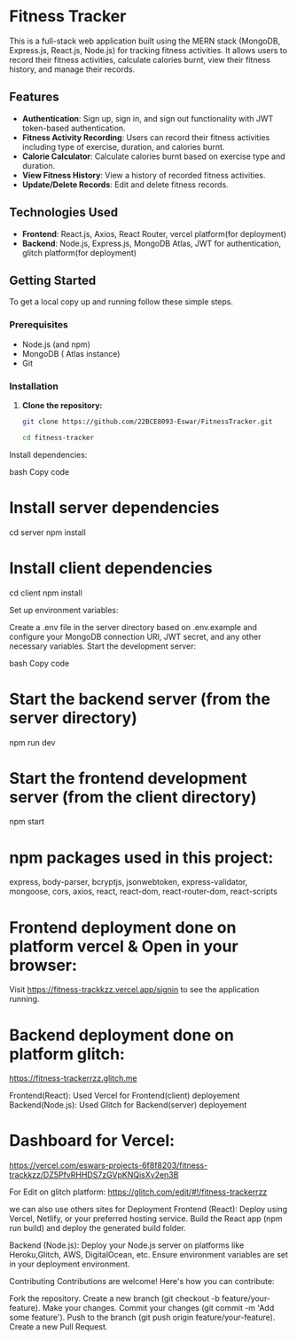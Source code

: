 # Fitness Tracker 

This is a full-stack web application built using the MERN stack (MongoDB, Express.js, React.js, Node.js) for tracking fitness activities. It allows users to record their fitness activities, calculate calories burnt, view their fitness history, and manage their records.

## Features

- **Authentication**: Sign up, sign in, and sign out functionality with JWT token-based authentication.
- **Fitness Activity Recording**: Users can record their fitness activities including type of exercise, duration, and calories burnt.
- **Calorie Calculator**: Calculate calories burnt based on exercise type and duration.
- **View Fitness History**: View a history of recorded fitness activities.
- **Update/Delete Records**: Edit and delete fitness records.

## Technologies Used

- **Frontend**: React.js, Axios, React Router, vercel platform(for deployment)
- **Backend**: Node.js, Express.js, MongoDB Atlas, JWT for authentication, glitch platform(for deployment)

## Getting Started

To get a local copy up and running follow these simple steps.

### Prerequisites

- Node.js (and npm)
- MongoDB ( Atlas instance)
- Git

### Installation

1. **Clone the repository:**

   ```bash
   git clone https://github.com/22BCE8093-Eswar/FitnessTracker.git

   cd fitness-tracker
Install dependencies:

bash
Copy code
# Install server dependencies
cd server
npm install

# Install client dependencies
cd client
npm install

Set up environment variables:

Create a .env file in the server directory based on .env.example and configure your MongoDB connection URI, JWT secret, and any other necessary variables.
Start the development server:

bash
Copy code
# Start the backend server (from the server directory)
npm run dev

# Start the frontend development server (from the client directory)
npm start
# npm packages used in this project:
express,
body-parser,
bcryptjs,
jsonwebtoken,
express-validator,
mongoose,
cors,
axios,
react,
react-dom,
react-router-dom,
react-scripts


# Frontend deployment done on platform vercel & Open in your browser:
Visit https://fitness-trackkzz.vercel.app/signin to see the application running.

# Backend deployment done on platform glitch: 
https://fitness-trackerrzz.glitch.me


Frontend(React): Used Vercel for Frontend(client) deployement
Backend(Node.js): Used Glitch for Backend(server) deployement


# Dashboard for Vercel:
https://vercel.com/eswars-projects-6f8f8203/fitness-trackkzz/DZ5PfvRHHDS7zGVpKNQisXy2en3B

For Edit on glitch platform: 
https://glitch.com/edit/#!/fitness-trackerrzz





we can also use others sites for Deployment 
Frontend (React): Deploy using Vercel, Netlify, or your preferred hosting service. Build the React app (npm run build) and deploy the generated build folder.

Backend (Node.js): Deploy your Node.js server on platforms like Heroku,Glitch, AWS, DigitalOcean, etc. Ensure environment variables are set in your deployment environment.



Contributing
Contributions are welcome! Here's how you can contribute:

Fork the repository.
Create a new branch (git checkout -b feature/your-feature).
Make your changes.
Commit your changes (git commit -m 'Add some feature').
Push to the branch (git push origin feature/your-feature).
Create a new Pull Request.
